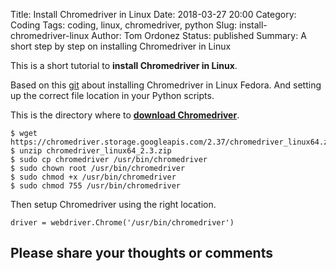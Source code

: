 Title: Install Chromedriver in Linux
Date: 2018-03-27 20:00
Category: Coding
Tags: coding, linux, chromedriver, python
Slug: install-chromedriver-linux
Author: Tom Ordonez
Status: published
Summary: A short step by step on installing Chromedriver in Linux

This is a short tutorial to **install Chromedriver in Linux**.

Based on this <a href="https://gist.github.com/natritmeyer/6522446" target="_blank">git</a> about installing Chromedriver in Linux Fedora. And setting up the correct file location in your Python scripts.

This is the directory where to **<a href="https://sites.google.com/a/chromium.org/chromedriver/downloads" target="_blank">download Chromedriver</a>**.

    $ wget https://chromedriver.storage.googleapis.com/2.37/chromedriver_linux64.zip
    $ unzip chromedriver_linux64_2.3.zip
    $ sudo cp chromedriver /usr/bin/chromedriver
    $ sudo chown root /usr/bin/chromedriver
    $ sudo chmod +x /usr/bin/chromedriver
    $ sudo chmod 755 /usr/bin/chromedriver

Then setup Chromedriver using the right location.

    driver = webdriver.Chrome('/usr/bin/chromedriver')

## Please share your thoughts or comments